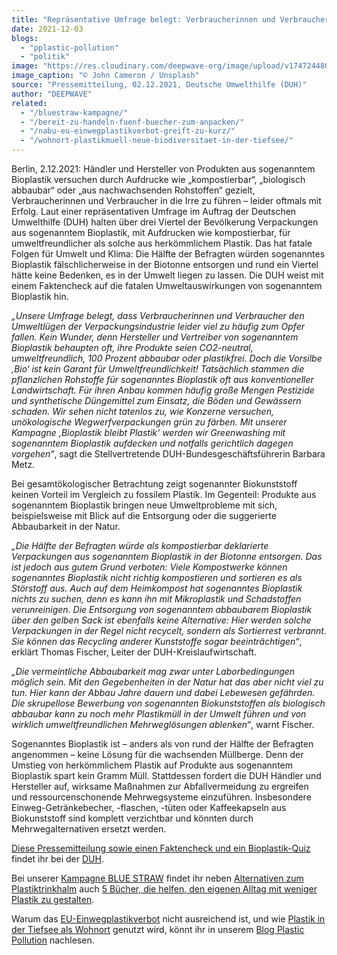 ```yaml
---
title: "Repräsentative Umfrage belegt: Verbraucherinnen und Verbraucher gehen falschen Umweltversprechungen zu sogenanntem Bioplastik auf den Leim"
date: 2021-12-03
blogs: 
  - "pplastic-pollution"
  - "politik"
image: "https://res.cloudinary.com/deepwave-org/image/upload/v1747244808/deepwave.org/john-cameron-KENd4EBdqow-unsplash-scaled.jpg"
image_caption: "© John Cameron / Unsplash"
source: "Pressemitteilung, 02.12.2021, Deutsche Umwelthilfe (DUH)"
author: "DEEPWAVE"
related: 
  - "/bluestraw-kampagne/"
  - "/bereit-zu-handeln-fuenf-buecher-zum-anpacken/"
  - "/nabu-eu-einwegplastikverbot-greift-zu-kurz/"
  - "/wohnort-plastikmuell-neue-biodiversitaet-in-der-tiefsee/"
---
```


Berlin, 2.12.2021: Händler und Hersteller von Produkten aus sogenanntem Bioplastik versuchen durch Aufdrucke wie „kompostierbar“, „biologisch abbaubar“ oder „aus nachwachsenden Rohstoffen“ gezielt, Verbraucherinnen und Verbraucher in die Irre zu führen – leider oftmals mit Erfolg. Laut einer repräsentativen Umfrage im Auftrag der Deutschen Umwelthilfe (DUH) halten über drei Viertel der Bevölkerung Verpackungen aus sogenanntem Bioplastik, mit Aufdrucken wie kompostierbar, für umweltfreundlicher als solche aus herkömmlichem Plastik. Das hat fatale Folgen für Umwelt und Klima: Die Hälfte der Befragten würden sogenanntes Bioplastik fälschlicherweise in der Biotonne entsorgen und rund ein Viertel hätte keine Bedenken, es in der Umwelt liegen zu lassen. Die DUH weist mit einem Faktencheck auf die fatalen Umweltauswirkungen von sogenanntem Bioplastik hin.

_„Unsere Umfrage belegt, dass Verbraucherinnen und Verbraucher den Umweltlügen der Verpackungsindustrie leider viel zu häufig zum Opfer fallen. Kein Wunder, denn_ _Hersteller und Vertreiber von sogenanntem Bioplastik behaupten oft, ihre Produkte seien CO2\-neutral, umweltfreundlich, 100 Prozent abbaubar oder plastikfrei. Doch die Vorsilbe ‚Bio‘ ist kein Garant für Umweltfreundlichkeit! Tatsächlich stammen die pflanzlichen Rohstoffe für sogenanntes Bioplastik oft aus konventioneller Landwirtschaft. Für ihren Anbau kommen häufig große Mengen Pestizide und synthetische Düngemittel zum Einsatz, die Böden und Gewässern schaden. Wir sehen nicht tatenlos zu, wie Konzerne versuchen, unökologische Wegwerfverpackungen grün zu färben. Mit unserer Kampagne ‚Bioplastik bleibt Plastik‘ werden wir Greenwashing mit sogenanntem Bioplastik aufdecken und notfalls gerichtlich dagegen vorgehen“_, sagt die Stellvertretende DUH-Bundesgeschäftsführerin Barbara Metz.

Bei gesamtökologischer Betrachtung zeigt sogenannter Biokunststoff keinen Vorteil im Vergleich zu fossilem Plastik. Im Gegenteil: Produkte aus sogenanntem Bioplastik bringen neue Umweltprobleme mit sich, beispielsweise mit Blick auf die Entsorgung oder die suggerierte Abbaubarkeit in der Natur.

_„Die Hälfte der Befragten würde als kompostierbar deklarierte Verpackungen aus sogenanntem Bioplastik in der Biotonne entsorgen. Das ist jedoch aus gutem Grund verboten: Viele Kompostwerke können sogenanntes Bioplastik nicht richtig kompostieren und sortieren es als Störstoff aus. Auch auf dem Heimkompost hat sogenanntes Bioplastik nichts zu suchen, denn es kann ihn mit Mikroplastik und Schadstoffen verunreinigen. Die Entsorgung von sogenanntem abbaubarem Bioplastik über den gelben Sack ist ebenfalls keine Alternative: Hier werden solche Verpackungen in der Regel nicht recycelt, sondern als Sortierrest verbrannt. Sie können das Recycling anderer Kunststoffe sogar beeinträchtigen“_, erklärt Thomas Fischer, Leiter der DUH-Kreislaufwirtschaft.

_„Die vermeintliche Abbaubarkeit mag zwar unter Laborbedingungen möglich sein. Mit den Gegebenheiten in der Natur hat das aber nicht viel zu tun. Hier kann der Abbau Jahre dauern und dabei Lebewesen gefährden. Die skrupellose Bewerbung von sogenannten Biokunststoffen als biologisch abbaubar kann zu noch mehr Plastikmüll in der Umwelt führen und von wirklich umweltfreundlichen Mehrweglösungen ablenken“_, warnt Fischer.

Sogenanntes Bioplastik ist – anders als von rund der Hälfte der Befragten angenommen – keine Lösung für die wachsenden Müllberge. Denn der Umstieg von herkömmlichem Plastik auf Produkte aus sogenanntem Bioplastik spart kein Gramm Müll. Stattdessen fordert die DUH Händler und Hersteller auf, wirksame Maßnahmen zur Abfallvermeidung zu ergreifen und ressourcenschonende Mehrwegsysteme einzuführen. Insbesondere Einweg-Getränkebecher, -flaschen, -tüten oder Kaffeekapseln aus Biokunststoff sind komplett verzichtbar und könnten durch Mehrwegalternativen ersetzt werden.

[Diese Pressemitteilung sowie einen Faktencheck und ein Bioplastik-Quiz](https://www.duh.de/presse/pressemitteilungen/pressemitteilung/repraesentative-umfrage-belegt-verbraucherinnen-und-verbraucher-gehen-falschen-umweltversprechungen/) findet ihr bei der [DUH](https://www.duh.de/).

Bei unserer [Kampagne BLUE STRAW](https://www.deepwave.org/bluestraw-kampagne/) findet ihr neben [Alternativen zum Plastiktrinkhalm](https://www.deepwave.org/bluestraw-kampagne/trinkhalm-vergleichstabelle/) auch [5 Bücher, die helfen, den eigenen Alltag mit weniger Plastik zu gestalten](https://www.deepwave.org/bereit-zu-handeln-fuenf-buecher-zum-anpacken/).

Warum das [EU-Einwegplastikverbot](https://www.deepwave.org/nabu-eu-einwegplastikverbot-greift-zu-kurz/) nicht ausreichend ist, und wie [Plastik in der Tiefsee als Wohnort](https://www.deepwave.org/wohnort-plastikmuell-neue-biodiversitaet-in-der-tiefsee/) genutzt wird, könnt ihr in unserem [Blog Plastic Pollution](https://www.deepwave.org/bluestraw-kampagne/plastic-pollution-blog/) nachlesen.
